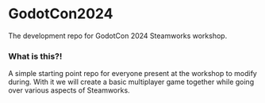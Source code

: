 # GodotCon2024
The development repo for GodotCon 2024 Steamworks workshop.

### What is this?!
A simple starting point repo for everyone present at the workshop to modify during.  With it we will create a basic multiplayer game together while going over various aspects of Steamworks.
